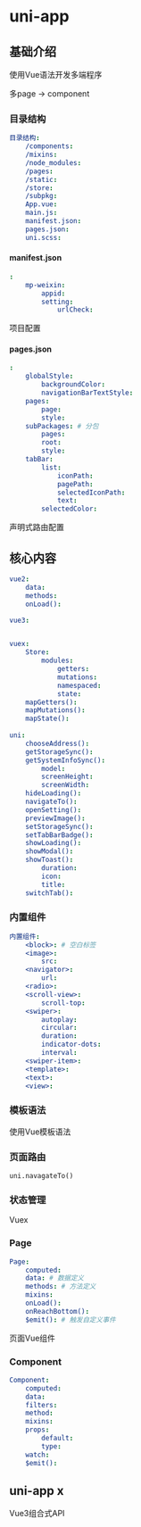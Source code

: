 # uni-app


## 基础介绍

使用Vue语法开发多端程序


多page -> component




### 目录结构
```yaml
目录结构:
    /components:
    /mixins:
    /node_modules:
    /pages:
    /static:
    /store:
    /subpkg:
    App.vue:
    main.js:
    manifest.json:
    pages.json:
    uni.scss:
```

#### manifest.json
```yaml
:
    mp-weixin:
        appid:
        setting:
            urlCheck:
```

项目配置




#### pages.json
```yaml
:
    globalStyle:
        backgroundColor:
        navigationBarTextStyle:
    pages:
        page:
        style:
    subPackages: # 分包
        pages:
        root:
        style:
    tabBar:
        list:
            iconPath:
            pagePath:
            selectedIconPath:
            text:
        selectedColor:
```

声明式路由配置





## 核心内容
```yaml
vue2:
    data:
    methods:
    onLoad():

vue3:


vuex:
    Store:
        modules:
            getters:
            mutations:
            namespaced:
            state:
    mapGetters():
    mapMutations():
    mapState():
    
uni:
    chooseAddress():
    getStorageSync():
    getSystemInfoSync():
        model:
        screenHeight:
        screenWidth:
    hideLoading():
    navigateTo():
    openSetting():
    previewImage():
    setStorageSync():
    setTabBarBadge():
    showLoading():
    showModal():
    showToast():
        duration:
        icon:
        title:
    switchTab():
```


### 内置组件
```yaml
内置组件:
    <block>: # 空白标签
    <image>:
        src:
    <navigator>:
        url:
    <radio>:
    <scroll-view>:
        scroll-top:
    <swiper>:
        autoplay:
        circular:
        duration:
        indicator-dots:
        interval:
    <swiper-item>:
    <template>:
    <text>:
    <view>:
```


### 模板语法


使用Vue模板语法


### 页面路由

`uni.navagateTo()`


### 状态管理


Vuex




### Page
```yaml
Page:
    computed:
    data: # 数据定义
    methods: # 方法定义
    mixins:
    onLoad():
    onReachBottom():
    $emit(): # 触发自定义事件
```






页面Vue组件





### Component
```yaml
Component:
    computed:
    data:
    filters:
    method:
    mixins:
    props:
        default:
        type:
    watch:
    $emit():
```





## uni-app x


Vue3组合式API


